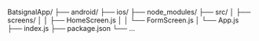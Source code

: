 BatsignalApp/
├── android/
├── ios/
├── node_modules/
├── src/
│   ├── screens/
│   │   ├── HomeScreen.js
│   │   └── FormScreen.js
│   └── App.js
├── index.js
├── package.json
└── ...
